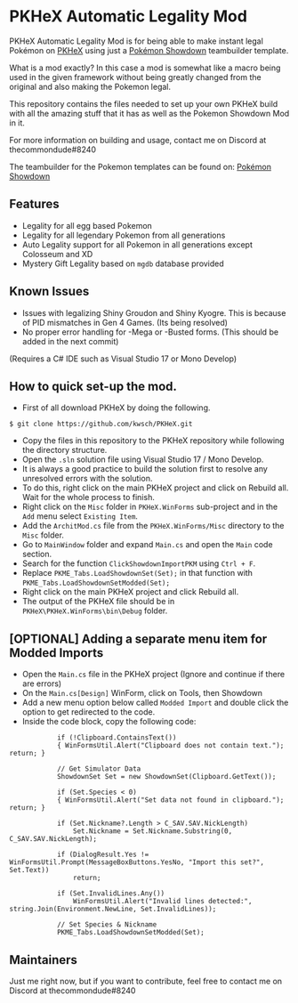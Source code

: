# PKHeX Automatic Legality Mod

PKHeX Automatic Legality Mod is for being able to make instant legal Pokémon on [PKHeX](https://github.com/kwsch/PKHeX) using just a [Pokémon Showdown](https://github.com/Zarel/Pokemon-Showdown) teambuilder template.

What is a mod exactly? In this case a mod is somewhat like a macro being used in the given framework without being greatly changed from the original and also making the Pokemon legal.

This repository contains the files needed to set up your own PKHeX build with all the amazing stuff that it has as well as the Pokemon Showdown Mod in it.

For more information on building and usage, contact me on Discord at thecommondude#8240

The teambuilder for the Pokemon templates can be found on:
[Pokémon Showdown](http://play.pokemonshowdown.com/teambuilder)

## Features

- Legality for all egg based Pokemon
- Legality for all legendary Pokemon from all generations
- Auto Legality support for all Pokemon in all generations except Colosseum and XD
- Mystery Gift Legality based on `mgdb` database provided

## Known Issues

- Issues with legalizing Shiny Groudon and Shiny Kyogre. This is because of PID mismatches in Gen 4 Games. (Its being resolved)
- No proper error handling for -Mega or -Busted forms. (This should be added in the next commit)

(Requires a C# IDE such as Visual Studio 17 or Mono Develop)

## How to quick set-up the mod.

- First of all download PKHeX by doing the following.

```
$ git clone https://github.com/kwsch/PKHeX.git
```
- Copy the files in this repository to the PKHeX repository while following the directory structure.
- Open the `.sln` solution file using Visual Studio 17 / Mono Develop.
- It is always a good practice to build the solution first to resolve any unresolved errors with the solution.
- To do this, right click on the main PKHeX project and click on Rebuild all. Wait for the whole process to finish.
- Right click on the `Misc` folder in `PKHeX.WinForms` sub-project and in the `Add` menu select `Existing Item`.
- Add the `ArchitMod.cs` file from the `PKHeX.WinForms/Misc` directory to the `Misc` folder.
- Go to `MainWindow` folder and expand `Main.cs` and open the `Main` code section.
- Search for the function `ClickShowdownImportPKM` using `Ctrl + F`.
- Replace `PKME_Tabs.LoadShowdownSet(Set);` in that function with `PKME_Tabs.LoadShowdownSetModded(Set);`
- Right click on the main PKHeX project and click Rebuild all.
- The output of the PKHeX file should be in `PKHeX\PKHeX.WinForms\bin\Debug` folder.

## [OPTIONAL] Adding a separate menu item for Modded Imports

- Open the `Main.cs` file in the PKHeX project (Ignore and continue if there are errors)
- On the `Main.cs[Design]` WinForm, click on Tools, then Showdown
- Add a new menu option below called `Modded Import` and double click the option to get redirected to the code.
- Inside the code block, copy the following code:

```
            if (!Clipboard.ContainsText())
            { WinFormsUtil.Alert("Clipboard does not contain text."); return; }

            // Get Simulator Data
            ShowdownSet Set = new ShowdownSet(Clipboard.GetText());

            if (Set.Species < 0)
            { WinFormsUtil.Alert("Set data not found in clipboard."); return; }

            if (Set.Nickname?.Length > C_SAV.SAV.NickLength)
                Set.Nickname = Set.Nickname.Substring(0, C_SAV.SAV.NickLength);

            if (DialogResult.Yes != WinFormsUtil.Prompt(MessageBoxButtons.YesNo, "Import this set?", Set.Text))
                return;

            if (Set.InvalidLines.Any())
                WinFormsUtil.Alert("Invalid lines detected:", string.Join(Environment.NewLine, Set.InvalidLines));

            // Set Species & Nickname
            PKME_Tabs.LoadShowdownSetModded(Set);
```

## Maintainers

Just me right now, but if you want to contribute, feel free to contact me on Discord at thecommondude#8240
